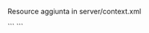 Resource aggiunta in server/context.xml

<Context>
```
<Resource name = "jdbc/mariosdb" auth = "Container"
	type = "javax.sql.DataSource" username = "root"
	password = "root" driverClassName = "com.mysql.cj.jdbc.Driver"
	url = "jdbc:mysql://localhost:3306/mariosdb)servertimezone= UTC" />
```
</Context>
